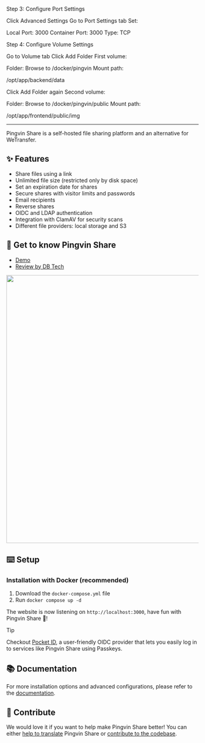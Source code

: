 
Step 3: Configure Port Settings

Click Advanced Settings
Go to Port Settings tab
Set:

Local Port: 3000
Container Port: 3000
Type: TCP



Step 4: Configure Volume Settings

Go to Volume tab
Click Add Folder
First volume:

Folder: Browse to /docker/pingvin
Mount path:

/opt/app/backend/data


Click Add Folder again
Second volume:

Folder: Browse to /docker/pingvin/public
Mount path:

/opt/app/frontend/public/img





---

Pingvin Share is a self-hosted file sharing platform and an alternative for WeTransfer.

## ✨ Features

- Share files using a link
- Unlimited file size (restricted only by disk space)
- Set an expiration date for shares
- Secure shares with visitor limits and passwords
- Email recipients
- Reverse shares
- OIDC and LDAP authentication
- Integration with ClamAV for security scans
- Different file providers: local storage and S3

## 🐧 Get to know Pingvin Share

- [Demo](https://pingvin-share.dev.eliasschneider.com)
- [Review by DB Tech](https://www.youtube.com/watch?v=rWwNeZCOPJA)

<img src="https://user-images.githubusercontent.com/58886915/225038319-b2ef742c-3a74-4eb6-9689-4207a36842a4.png" width="700"/>

## ⌨️ Setup

### Installation with Docker (recommended)

1. Download the `docker-compose.yml` file
2. Run `docker compose up -d`

The website is now listening on `http://localhost:3000`, have fun with Pingvin Share 🐧!

> [!TIP]
> Checkout [Pocket ID](https://github.com/stonith404/pocket-id), a user-friendly OIDC provider that lets you easily log in to services like Pingvin Share using Passkeys.

## 📚 Documentation

For more installation options and advanced configurations, please refer to the [documentation](https://stonith404.github.io/pingvin-share).

## 🖤 Contribute

We would love it if you want to help make Pingvin Share better! You can either [help to translate](https://stonith404.github.io/pingvin-share/help-out/translate) Pingvin Share or [contribute to the codebase](https://stonith404.github.io/pingvin-share/help-out/contribute).
